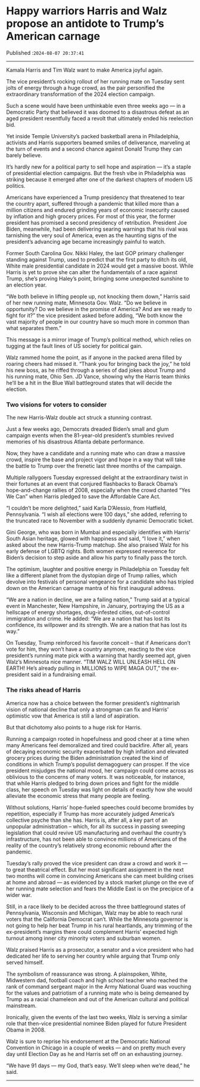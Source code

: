 # Happy warriors Harris and Walz propose an antidote to Trump’s American carnage

Published :`2024-08-07 20:37:41`

---

Kamala Harris and Tim Walz want to make America joyful again.

The vice president’s rocking rollout of her running mate on Tuesday sent jolts of energy through a huge crowd, as the pair personified the extraordinary transformation of the 2024 election campaign.

Such a scene would have been unthinkable even three weeks ago — in a Democratic Party that believed it was doomed to a disastrous defeat as an aged president resentfully faced a revolt that ultimately ended his reelection bid.

Yet inside Temple University’s packed basketball arena in Philadelphia, activists and Harris supporters beamed smiles of deliverance, marveling at the turn of events and a second chance against Donald Trump they can barely believe.

It’s hardly new for a political party to sell hope and aspiration — it’s a staple of presidential election campaigns. But the fresh vibe in Philadelphia was striking because it emerged after one of the darkest chapters of modern US politics.

Americans have experienced a Trump presidency that threatened to tear the country apart, suffered through a pandemic that killed more than a million citizens and endured grinding years of economic insecurity caused by inflation and high grocery prices. For most of this year, the former president has promised a second presidency of retribution. President Joe Biden, meanwhile, had been delivering searing warnings that his rival was tarnishing the very soul of America, even as the haunting signs of the president’s advancing age became increasingly painful to watch.

Former South Carolina Gov. Nikki Haley, the last GOP primary challenger standing against Trump, used to predict that the first party to ditch its old, White male presidential candidate in 2024 would get a massive boost. While Harris is yet to prove she can alter the fundamentals of a race against Trump, she’s proving Haley’s point, bringing some unexpected sunshine to an election year.

“We both believe in lifting people up, not knocking them down,” Harris said of her new running mate, Minnesota Gov. Walz. “Do we believe in opportunity? Do we believe in the promise of America? And are we ready to fight for it?” the vice president asked before adding, “We both know the vast majority of people in our country have so much more in common than what separates them.”

This message is a mirror image of Trump’s political method, which relies on tugging at the fault lines of US society for political gain.

Walz rammed home the point, as if anyone in the packed arena filled by roaring cheers had missed it. “Thank you for bringing back the joy,” he told his new boss, as he riffed through a series of dad jokes about Trump and his running mate, Ohio Sen. JD Vance, showing why the Harris team thinks he’ll be a hit in the Blue Wall battleground states that will decide the election.

### Two visions for voters to consider

The new Harris-Walz double act struck a stunning contrast.

Just a few weeks ago, Democrats dreaded Biden’s small and glum campaign events when the 81-year-old president’s stumbles revived memories of his disastrous Atlanta debate performance.

Now, they have a candidate and a running mate who can draw a massive crowd, inspire the base and project vigor and hope in a way that will take the battle to Trump over the frenetic last three months of the campaign.

Multiple rallygoers Tuesday expressed delight at the extraordinary twist in their fortunes at an event that conjured flashbacks to Barack Obama’s hope-and-change rallies of 2008, especially when the crowd chanted “Yes We Can” when Harris pledged to save the Affordable Care Act.

“I couldn’t be more delighted,” said Karla D’Alessio, from Hatfield, Pennsylvania. “I wish all elections were 100 days,” she added, referring to the truncated race to November with a suddenly dynamic Democratic ticket.

Gini George, who was born in Mumbai and especially identifies with Harris’ South Asian heritage, glowed with happiness and said, “I love it,” when asked about the new Harris-Trump matchup. She also praised Walz for his early defense of LGBTQ rights. Both women expressed reverence for Biden’s decision to step aside and allow his party to finally pass the torch.

The optimism, laughter and positive energy in Philadelphia on Tuesday felt like a different planet from the dystopian dirge of Trump rallies, which devolve into festivals of personal vengeance for a candidate who has tripled down on the American carnage mantra of his first inaugural address.

“We are a nation in decline, we are a failing nation,” Trump said at a typical event in Manchester, New Hampshire, in January, portraying the US as a hellscape of energy shortages, drug-infested cities, out-of-control immigration and crime. He added: “We are a nation that has lost its confidence, its willpower and its strength. We are a nation that has lost its way.”

On Tuesday, Trump reinforced his favorite conceit – that if Americans don’t vote for him, they won’t have a country anymore, reacting to the vice president’s running mate pick with a warning that hardly seemed apt, given Walz’s Minnesota nice manner. “TIM WALZ WILL UNLEASH HELL ON EARTH! He’s already pulling in MILLIONS to WIPE MAGA OUT,” the ex-president said in a fundraising email.

### The risks ahead of Harris

America now has a choice between the former president’s nightmarish vision of national decline that only a strongman can fix and Harris’ optimistic vow that America is still a land of aspiration.

But that dichotomy also points to a huge risk for Harris.

Running a campaign rooted in hopefulness and good cheer at a time when many Americans feel demoralized and tired could backfire. After all, years of decaying economic security exacerbated by high inflation and elevated grocery prices during the Biden administration created the kind of conditions in which Trump’s populist demagoguery can prosper. If the vice president misjudges the national mood, her campaign could come across as oblivious to the concerns of many voters. It was noticeable, for instance, that while Harris pledged to bring down prices and fight for the middle class, her speech on Tuesday was light on details of exactly how she would alleviate the economic stress that many people are feeling.

Without solutions, Harris’ hope-fueled speeches could become bromides by repetition, especially if Trump has more accurately judged America’s collective psyche than she has. Harris is, after all, a key part of an unpopular administration – which, for all its success in passing sweeping legislation that could revive US manufacturing and overhaul the country’s infrastructure, has not been able to convince millions of Americans of the reality of the country’s relatively strong economic rebound after the pandemic.

Tuesday’s rally proved the vice president can draw a crowd and work it — to great theatrical effect. But her most significant assignment in the next two months will come in convincing Americans she can meet building crises at home and abroad — as evidenced by a stock market plunge on the eve of her running mate selection and fears the Middle East is on the precipice of a wider war.

Still, in a race likely to be decided across the three battleground states of Pennsylvania, Wisconsin and Michigan, Walz may be able to reach rural voters that the California Democrat can’t. While the Minnesota governor is not going to help her beat Trump in his rural heartlands, any trimming of the ex-president’s margins there could complement Harris’ expected high turnout among inner city minority voters and suburban women.

Walz praised Harris as a prosecutor, a senator and a vice president who had dedicated her life to serving her country while arguing that Trump only served himself.

The symbolism of reassurance was strong. A plainspoken, White, Midwestern dad, football coach and high school teacher who reached the rank of command sergeant major in the Army National Guard was vouching for the values and patriotism of a running mate who is being demeaned by Trump as a racial chameleon and out of the American cultural and political mainstream.

Ironically, given the events of the last two weeks, Walz is serving a similar role that then-vice presidential nominee Biden played for future President Obama in 2008.

Walz is sure to reprise his endorsement at the Democratic National Convention in Chicago in a couple of weeks — and on pretty much every day until Election Day as he and Harris set off on an exhausting journey.

“We have 91 days — my God, that’s easy. We’ll sleep when we’re dead,” he said.

---

